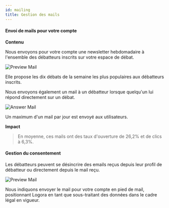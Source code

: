 ```yaml
---
id: mailing
title: Gestion des mails
---
```


#### Envoi de mails pour votre compte

**Contenu**

Nous envoyons pour votre compte une newsletter hebdomadaire à l'ensemble des débatteurs inscrits sur votre espace de débat. 

![Preview Mail](/img/previewmail.png)

Elle propose les dix débats de la semaine les plus populaires aux débatteurs inscrits.  

Nous envoyons également un mail à un débatteur lorsque quelqu'un lui répond directement sur un débat. 

![Answer Mail](/img/answermail.png)

Un maximum d'un mail par jour est envoyé aux utilisateurs. 

**Impact**

> En moyenne, ces mails ont des taux d'ouverture de 26,2% et de clics à 6,3%. 

#### Gestion du consentement

Les débatteurs peuvent se désincrire des emails reçus depuis leur profil de débatteur ou directement depuis le mail reçu. 

![Preview Mail](/img/insidemail.png)

Nous indiquons envoyer le mail pour votre compte en pied de mail, positionnant Logora en tant que sous-traitant des données dans le cadre légal en vigueur. 
